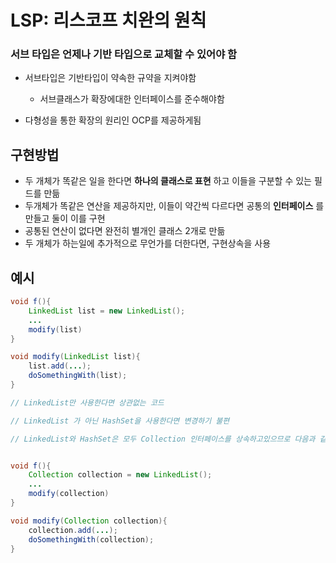 # LSP: 리스코프 치완의 원칙
### 서브 타입은 언제나 기반 타입으로 교체할 수 있어야 함
* 서브타입은 기반타입이 약속한 규약을 지켜야함
    * 서브클래스가 확장에대한 인터페이스를 준수해야함

* 다형성을 통한 확장의 원리인 OCP를 제공하게됨

## 구현방법
* 두 개체가 똑같은 일을 한다면 __하나의 클래스로 표현__ 하고 이들을 구분할 수 있는 필드를 만듦
* 두개체가 똑같은 연산을 제공하지만, 이들이 약간씩 다르다면 공통의 __인터페이스__ 를 만들고 둘이 이를 구현
* 공통된 연산이 없다면 완전히 별개인 클래스 2개로 만듦
* 두 개체가 하는일에 추가적으로 무언가를 더한다면, 구현상속을 사용

## 예시
```java
void f(){
    LinkedList list = new LinkedList();
    ...
    modify(list)
}

void modify(LinkedList list){
    list.add(...);
    doSomethingWith(list);
}

// LinkedList만 사용한다면 상관없는 코드

// LinkedList 가 아닌 HashSet을 사용한다면 변경하기 불편

// LinkedList와 HashSet은 모두 Collection 인터페이스를 상속하고있으므로 다음과 같이 작성하는게 바람직


void f(){
    Collection collection = new LinkedList();
    ...
    modify(collection)
}

void modify(Collection collection){
    collection.add(...);
    doSomethingWith(collection);
}
```